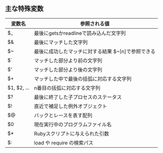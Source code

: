 ## 主な特殊変数


| 変数名 | 参照される値 |
| --- | --- |
| $_ | 最後にgetsかreadlineで読み込んだ文字列 |
| $& | 最後にマッチした文字列 |
| $~ | 最後に成功したマッチに対する結果 $~[n]で参照できる |
| $` | マッチした部分より前の文字列 |
| $' | マッチした部分より後の文字列 |
| $+ | マッチした中で最後の括弧に対応する文字列 |
| $1, $2, ... | n番目の括弧に対応する文字列 |
| $? | 最後に終了した子プロセスのステータス |
| $! | 直近で補足した例外オブジェクト |
| $@ | バックとレースを表す配列 |
| $0 | 現在実行中のプログラムファイル名 |
| $* | Rubyスクリプトに与えられた引数 |
| $: | load や require の検索パス |
